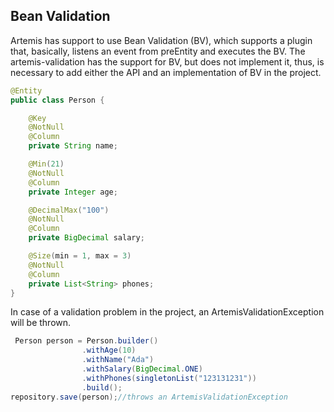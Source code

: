 ## Bean Validation

Artemis has support to use Bean Validation (BV), which supports a plugin that, basically, listens an event from preEntity and executes the BV. The artemis-validation has the support for BV, but does not implement it, thus, is necessary to add either the API and an implementation of BV in the project.

```java
@Entity
public class Person {

    @Key
    @NotNull
    @Column
    private String name;

    @Min(21)
    @NotNull
    @Column
    private Integer age;

    @DecimalMax("100")
    @NotNull
    @Column
    private BigDecimal salary;

    @Size(min = 1, max = 3)
    @NotNull
    @Column
    private List<String> phones;
}
```


In case of a validation problem in the project, an ArtemisValidationException will be thrown.


```java
 Person person = Person.builder()
                .withAge(10)
                .withName("Ada")
                .withSalary(BigDecimal.ONE)
                .withPhones(singletonList("123131231"))
                .build();
repository.save(person);//throws an ArtemisValidationException
```
